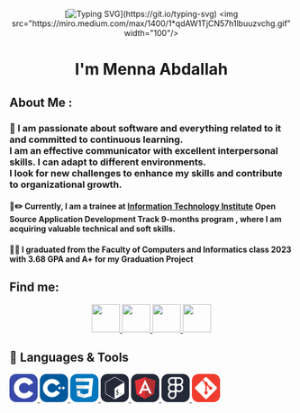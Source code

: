 
<div align ="center">
 
[![Typing SVG](https://readme-typing-svg.herokuapp.com?font=Fira+Code&pause=1000&color=F7E13D&background=000000&random=false&width=435&lines=%3E%3E+Hello%2C+World!)](https://git.io/typing-svg)
<img src="https://miro.medium.com/max/1400/1*qdAW1TjCN57h1lbuuzvchg.gif" width="100"/>
<h1> I'm Menna Abdallah </h1>
</div>

## About Me :
### 🌱 I am passionate about software and everything related to it and committed to continuous learning. <br> I am an effective communicator with excellent interpersonal skills. I can adapt to different environments. <br> I look for new challenges to enhance my skills and contribute to organizational growth.
#### :ledger::pencil2:  Currently, I am a trainee at <a href="https://iti.gov.eg/iti/home" target="blank"> Information Technology Institute</a> Open Source Application Development Track 9-months program , where I am acquiring valuable technical and soft skills.
#### 👨‍🎓 I graduated from the Faculty of Computers and Informatics class 2023 with 3.68 GPA and A+ for my Graduation Project

## Find me:
<div align ="center">
 <a href="menna.abdallh11@gmail.com">
  <img width="50" height="50" src="https://cdn-icons-png.flaticon.com/512/888/888853.png"/>
</a>
<a href="https://www.linkedin.com/in/menna-a-b335711a4">
  <img width="50" height="50" src="https://user-images.githubusercontent.com/46517096/166973395-19676cd8-f8ec-4abf-83ff-da8243505b82.png"/>
</a>
<a href="https://www.hackerrank.com/profile/menna_abdallh11">
  <img width="50" height="50" src="https://raw.githubusercontent.com/rahuldkjain/github-profile-readme-generator/master/src/images/icons/Social/hackerrank.svg"/>
</a>
<a href="https://leetcode.com/user2074yv/">
  <img width="50" height="50" src="https://camo.githubusercontent.com/7c89b46de0f34cfcc4d8c7217c2359d1b1af78c72151f73f4e81b7aa127ca4c6/68747470733a2f2f692e696d6775722e636f6d2f49735335786b5a2e706e67"/>
</a>
</div>

## 🚀 Languages & Tools 

  <a href ="https://en.wikipedia.org/wiki/C_(programming_language)"> 
 <img src ="https://github.com/tandpfun/skill-icons/blob/main/icons/C.svg" width = "50" height ="50">
 </a>
  <a href ="https://cplusplus.com/"> 
 <img src ="https://github.com/tandpfun/skill-icons/blob/main/icons/CPP.svg" width = "50" height ="50">
 </a>
  <a href ="https://www.tutorialspoint.com/css/css3_tutorial.htm#:~:text=Cascading%20Style%20Sheets%20(CSS)%20is,Names"> 
 <img src ="https://github.com/tandpfun/skill-icons/blob/main/icons/CSS.svg" width = "50" height ="50">
 </a>
  <a href ="https://www.gnu.org/software/bash/"> 
 <img src ="https://github.com/tandpfun/skill-icons/blob/main/icons/Bash-Dark.svg" width = "50" height ="50">
 </a>
  <a href ="https://angular.io/"> 
 <img src ="https://github.com/tandpfun/skill-icons/blob/main/icons/Angular-Dark.svg" width = "50" height ="50">
 </a>
  <a href ="https://www.figma.com/"> 
 <img src ="https://github.com/tandpfun/skill-icons/blob/main/icons/Figma-Dark.svg" width = "50" height ="50">
 </a>
 <a href ="https://git-scm.com/"> 
 <img src ="https://github.com/tandpfun/skill-icons/blob/main/icons/Git.svg" width = "50" height ="50">
 </a>
